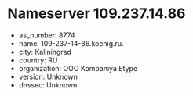# Nameserver 109.237.14.86

* as_number: 8774
* name: 109-237-14-86.koenig.ru.
* city: Kaliningrad
* country: RU
* organization: OOO Kompaniya Etype
* version: Unknown
* dnssec: Unknown
